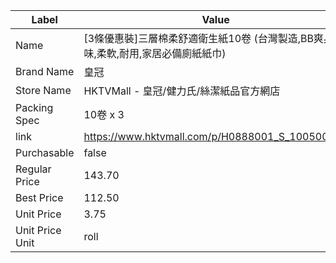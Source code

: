 | Label           | Value                                            |
| --------------- | ------------------------------------------------ |
| Name            | [3條優惠裝]三層棉柔舒適衛生紙10卷 (台灣製造,BB爽身粉味,柔軟,耐用,家居必備廁紙紙巾) |
| Brand Name      | 皇冠                                               |
| Store Name      | HKTVMall - 皇冠/健力氏/絲潔紙品官方網店                       |
| Packing Spec    | 10卷 x 3                                          |
| link            | https://www.hktvmall.com/p/H0888001_S_10050052B  |
| Purchasable     | false                                            |
| Regular Price   | 143.70                                           |
| Best Price      | 112.50                                           |
| Unit Price      | 3.75                                             |
| Unit Price Unit | roll                                             |
